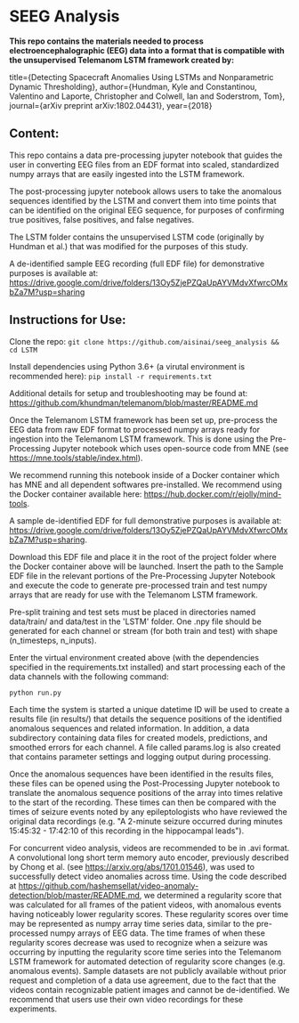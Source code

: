 # SEEG Analysis
 **This repo contains the materials needed to process electroencephalographic (EEG) data into a format that is compatible with the unsupervised Telemanom LSTM framework created by:**
 
 title={Detecting Spacecraft Anomalies Using LSTMs and Nonparametric Dynamic Thresholding},
  author={Hundman, Kyle and Constantinou, Valentino and Laporte, Christopher and Colwell, Ian and Soderstrom, Tom},
  journal={arXiv preprint arXiv:1802.04431},
  year={2018}
  
 ## **Content:**
 
  This repo contains a data pre-processing jupyter notebook that guides the user in converting EEG files from an EDF format into scaled, standardized numpy arrays that are easily ingested into the LSTM framework.
  
  The post-processing jupyter notebook allows users to take the anomalous sequences identified by the LSTM and convert them into time points that can be identified on the original EEG sequence, for purposes of confirming true positives, false positives, and false negatives.
  
  The LSTM folder contains the unsupervised LSTM code (originally by Hundman et al.) that was modified for the purposes of this study.
  
  A de-identified sample EEG recording (full EDF file) for demonstrative purposes is available at: https://drive.google.com/drive/folders/13Oy5ZjePZQaUpAYVMdvXfwrcOMxbZa7M?usp=sharing
  
  ## **Instructions for Use:**
  
  Clone the repo:
  `git clone https://github.com/aisinai/seeg_analysis && cd LSTM`

  Install dependencies using Python 3.6+ (a virutal environment is recommended here):
  `pip install -r requirements.txt`

Additional details for setup and troubleshooting may be found at: https://github.com/khundman/telemanom/blob/master/README.md

  Once the Telemanom LSTM framework has been set up, pre-process the EEG data from raw EDF format to processed numpy arrays ready for ingestion into the Telemanom LSTM framework. This is done using the Pre-Processing Jupyter notebook which uses open-source code from MNE (see https://mne.tools/stable/index.html).
  
  We recommend running this notebook inside of a Docker container which has MNE and all dependent softwares pre-installed. We recommend using the Docker container available here: https://hub.docker.com/r/ejolly/mind-tools.
  
  A sample de-identified EDF for full demonstrative purposes is available at: https://drive.google.com/drive/folders/13Oy5ZjePZQaUpAYVMdvXfwrcOMxbZa7M?usp=sharing.
  
 Download this EDF file and place it in the root of the project folder where the Docker container above will be launched. Insert the path to the Sample EDF file in the relevant portions of the Pre-Processing Jupyter Notebook and execute the code to generate pre-processed train and test numpy arrays that are ready for use with the Telemanom LSTM framework.
  
  Pre-split training and test sets must be placed in directories named data/train/ and data/test in the 'LSTM' folder. One .npy file should be generated for each channel or stream (for both train and test) with shape (n_timesteps, n_inputs).
  
  Enter the virtual environment created above (with the dependencies specified in the requirements.txt installed) and start processing each of the data channels with the following command:
   
   `python run.py`
   
 Each time the system is started a unique datetime ID will be used to create a results file (in results/) that details the sequence positions of the identified anomalous sequences and related information. In addition, a data subdirectory containing data files for created models, predictions, and smoothed errors for each channel. A file called params.log is also created that contains parameter settings and logging output during processing.
 
 Once the anomalous sequences have been identified in the results files, these files can be opened using the Post-Processing Jupyter notebook to translate the anomalous sequence positions of the array into times relative to the start of the recording. These times can then be compared with the times of seizure events noted by any epileptologists who have reviewed the original data recordings (e.g. "A 2-minute seizure occurred during minutes 15:45:32 - 17:42:10 of this recording in the hippocampal leads").
 
 For concurrent video analysis, videos are recommended to be in .avi format. A convolutional long short term memory auto encoder, previously described by Chong et al. (see https://arxiv.org/abs/1701.01546), was used to successfully detect video anomalies across time. Using the code described at https://github.com/hashemsellat/video-anomaly-detection/blob/master/README.md, we determined a regularity score that was calculated for all frames of the patient videos, with anomalous events having noticeably lower regularity scores. These regularity scores over time may be represented as numpy array time series data, similar to the pre-processed numpy arrays of EEG data. The time frames of when these regularity scores decrease was used to recognize when a seizure was occurring by inputting the regularity score time series into the Telemanom LSTM framework for automated detection of regularity score changes (e.g. anomalous events). Sample datasets are not publicly available without prior request and completion of a data use agreement, due to the fact that the videos contain recognizable patient images and cannot be de-identified. We recommend that users use their own video recordings for these experiments.
  
  
  
